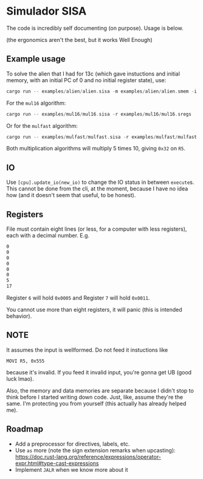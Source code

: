 # Simulador SISA

The code is incredibly self documenting (on purpose). Usage is below.

(the ergonomics aren't the best, but it works Well Enough)

## Example usage
To solve the alien that I had for 13c (which gave instuctions and initial memory, with an initial
PC of 0 and no initial register state), use:
```rs
cargo run -- examples/alien/alien.sisa -m examples/alien/alien.smem -i examples/alien/alien.sio
```

For the `mul16` algorithm:
```rs
cargo run -- examples/mul16/mul16.sisa -r examples/mul16/mul16.sregs
```

Or for the `mulfast` algorithm:
```rs
cargo run -- examples/mulfast/mulfast.sisa -r examples/mulfast/mulfast.sregs
```

Both multiplication algorithms will multiply 5 times 10, giving `0x32` on `R5`.


## IO
Use `[cpu].update_io(new_io)` to change the IO status in between `execute`s. This cannot be done
from the cli, at the moment, because I have no idea how (and it doesn't seem that useful, to be 
honest).

## Registers
File must contain eight lines (or less, for a computer with less registers), each with a decimal number. E.g.
```txt
0
0
0
0
0
0
5
17
```

Register `6` will hold `0x0005` and Register `7` will hold `0x0011`.

You cannot use more than eight registers, it will panic (this is intended behavior).

## NOTE
It assumes the input is wellformed. Do not feed it instuctions like

`MOVI R5, 0x555`

because it's invalid. If you feed it invalid input, you're gonna get UB (good luck lmao).

Also, the memory and data memories are separate because I didn't stop to think before I started 
writing down code. Just, like, assume they're the same. I'm protecting you from yourself (this actually
has already helped me).

## Roadmap
- Add a preprocessor for directives, labels, etc.
- Use `as` more (note the sign extension remarks when upcasting): https://doc.rust-lang.org/reference/expressions/operator-expr.html#type-cast-expressions
- Implement `JALR` when we know more about it
